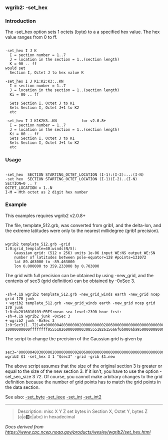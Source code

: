 
### wgrib2: -set\_hex



### Introduction



The -set\_hex option sets 1 octets (byte) to a
a specified hex value. The hex value ranges from 0 to ff.



```

-set_hex I J K
  I = section number = 1..7
  J = location in the section = 1..(section length)
  K = 00 .. ff
would set 
  Section I, Octet J to hex value K

-set_hex I J K1:K2:K3:..KN
  I = section number = 1..7
  J = location in the section = 1..(section length)
  Ki = 00 .. ff

  Sets Section I, Octet J to K1
  Sets Section I, Octet J+1 to K2
  etc

-set_hex I J K1K2K3..KN           for v2.0.8+
  I = section number = 1..7
  J = location in the section = 1..(section length)
  Ki = 00 .. ff
  Sets Section I, Octet J to K1
  Sets Section I, Octet J+1 to K2
  etc

```


### Usage




```

-set_hex  SECTION STARTING_OCTET_LOCATION (I-1):(I-2):..:(I-N)
-set_hex  SECTION STARTING_OCTET_LOCATION (I-1)(I-2)..(I-N)
SECTION=0 .. 7
OCTET_LOCATION = 1..N
I-M = Mth octet as 2 digit hex number

```

### Example



This examples requires wgrib2 v2.0.8+

The file, template\_512.grb, was converted from grib1, and the
delta-lon, and the extreme latitudes were only to the nearest
millidegree (grib1 precision).

```

wgrib2 template_512.grb -grid
1:0:grid_template=40:winds(N/S):
	Gaussian grid: (512 x 256) units 1e-06 input WE:NS output WE:SN
	number of latitudes between pole-equator=128 #points=131072
	lat 89.463000 to -89.463000
	lon 0.000000 to 359.233000 by 0.703000

```


The grid with full precision can be obtained by using -new\_grid,
and the contents of sec3 (grid definition) can be obtained by -0xSec 3.


```

-sh-4.1$ wgrib2 template_512.grb -new_grid_winds earth -new_grid ncep grid 170 junk
+ wgrib2 template_512.grb -new_grid_winds earth -new_grid ncep grid 170 junk
1:0:d=2016010109:PRES:mean sea level:2390 hour fcst:
-sh-4.1$ wgrib2 junk -0xSec 3
+ wgrib2 junk -0xSec 3
1:0:Sec3(1..72)=0x0000004803000002000000000028060000000000000000000000000000000000020000000
10000000000ffffffff05551826000000003085551826156a6f6b000aba950000008000

```


The script to change the precision of the Gaussian grid is given by


```

sec3='000000480300000200000000002806000000000000000000000000000000000002000000010000000000ffffffff05551826000000003085551826156a6f6b000aba950000008000'
wgrib2 $1 -set_hex 3 1 "$sec3" -grid -grib $1.new

```


The above script assumes that the size of the original section 3 is greater or equal to the size of the new section 3.
If it isn't, you have to use the option -set\_sec\_size 3 72. Of course, you cannot make arbitrary changes
to the grid definition because the number of grid points has to match the grid points in the data section.


See also: 
[-set\_byte](set_byte.html)
[-set\_ieee](set_ieee.html)
[-set\_int](set_int.html)
[-set\_int2](set_int2.html)
















----

>Description: misc  X Y Z  set bytes in Section X, Octet Y, bytes Z (a|a:b:c|abc) in hexadecimal

_Docs derived from <https://www.cpc.ncep.noaa.gov/products/wesley/wgrib2/set_hex.html>_